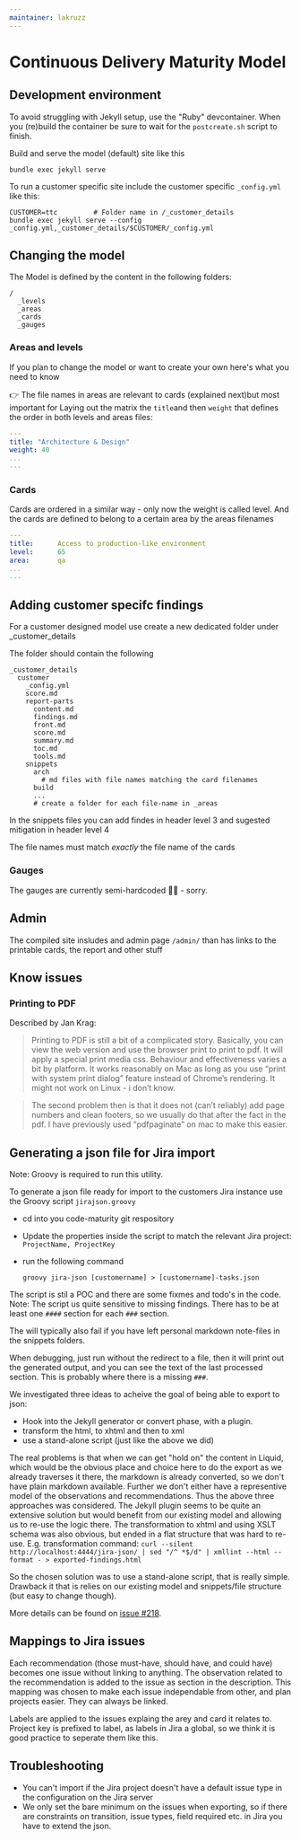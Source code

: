 ```yaml
---
maintainer: lakruzz
---
```

# Continuous Delivery Maturity Model

## Development environment

To avoid struggling with Jekyll setup, use the "Ruby" devcontainer. When you (re)build the container be sure to wait for the `postcreate.sh` script to finish.

Build and serve the model (default) site like this

```shell
bundle exec jekyll serve
````

To run a customer specific site include the customer specific `_config.yml` like this:

```shell
CUSTOMER=ttc         # Folder name in /_customer_details 
bundle exec jekyll serve --config _config.yml,_customer_details/$CUSTOMER/_config.yml
```

## Changing the model

The Model is defined by the content in the following folders:

```
/
  _levels
  _areas
  _cards
  _gauges
``` 

### Areas and levels
If you plan to change the model or want to create your own here's what you need to know

👉 The file names in areas are relevant to cards (explained next)but most important for Laying out the matrix the `title`and then `weight` that defines the order in both levels and areas files:

```yaml
---
title: "Architecture & Design"
weight: 40
...
---
```

### Cards

Cards are ordered in a similar way - only now the weight is called level. And the cards are defined to belong to a certain area by the areas filenames

```yaml
---
title:      Access to production-like environment
level:      65
area:       qa
...
---
```

## Adding customer specifc findings

For a customer designed model use create a new dedicated folder under _customer_details

The folder should contain the following

```
_customer_details
  customer
    _config.yml
    score.md
    report-parts
      content.md
      findings.md
      front.md
      score.md
      summary.md
      toc.md
      tools.md
    snippets
      arch
        # md files with file names matching the card filenames
      build
      ...
      # create a folder for each file-name in _areas
```

In the snippets files you can add findes in header level 3 and sugested mitigation in header level 4

The file names must match _exactly_ the file name of the cards

### Gauges
The gauges are currently semi-hardcoded 🤷‍♂️ - sorry.

## Admin

The compiled site insludes and admin page `/admin/` than has links to the printable cards, the report and other stuff

## Know issues

### Printing to PDF

Described by Jan Krag:

> Printing to PDF is still a bit of a complicated story. Basically, you can view the web version and use the browser print to print to pdf. It will apply a special print media css.
> Behaviour and effectiveness varies a bit by platform. It works reasonably on Mac as long as you use “print with system print dialog” feature instead of Chrome’s rendering. It might not work on Linux - i don’t know.

> The second problem then is that it does not (can’t reliably) add page numbers and clean footers, so we usually do that after the fact in the pdf. I have previously used “pdfpaginate” on mac to make this easier.

## Generating a json file for Jira import
Note: Groovy is required to run this utility.

To generate a json file ready for import to the customers Jira instance use the Groovy script `jirajson.groovy`

* cd into you code-maturity git respository
* Update the properties inside the script to match the relevant Jira project: `ProjectName, ProjectKey`
* run the following command

  `groovy jira-json [customername] > [customername]-tasks.json`


The script is stil a POC and there are some fixmes and todo's in the code.
Note: The script us quite sensitive to missing findings. There has to be
at least one `####` section for each `###` section.

The will typically also fail if you have left
personal markdown note-files in the snippets folders.

When debugging, just run without the redirect to a file, then it will print out the generated output, and you can see the text of the last
processed section. This is probably where there is a missing `###`.

We investigated three ideas to acheive the goal of being able to export to json:

* Hook into the Jekyll generator or convert phase, with a plugin.
* transform the html, to xhtml and then to xml
* use a stand-alone script (just like the above we did)

The real problems is that when we can get "hold on" the content in Liquid,
which would be the obvious place and choice here to do the export as we already traverses it there,
the markdown is already converted, so we don't have plain markdown available. Further we don't either
have a representive model of the observations and recommendations.
Thus the above three approaches was considered. The Jekyll plugin seems to be quite an extensive solution
but would benefit from our existing model and allowing us to re-use the logic there.
The transformation to xhtml and using XSLT schema was also obvious, but ended in a flat structure that was
hard to re-use.
E.g. transformation command: `curl --silent http://localhost:4444/jira-json/ | sed "/^ *$/d" | xmllint --html --format - > exported-findings.html`

So the chosen solution was to use a stand-alone script, that is really simple. Drawback it that is relies on our
existing model and snippets/file structure (but easy to change though).

More details can be found on [issue #218](https://github.com/Praqma/code-maturity/issues/218).

## Mappings to Jira issues

Each recommendation (those must-have, should have, and could have) becomes one issue without linking to anything.
The observation related to the recommendation is added to the issue as section in the description.
This mapping was chosen to make each issue independable from other, and plan projects easier. They can always be linked.

Labels are applied to the issues explaing the arey and card it relates to. Project key is prefixed to label, as labels in Jira a global, so we
think it is good practice to seperate them like this.

## Troubleshooting

* You can't import if the Jira project doesn't have a default issue type in the configuration on the Jira server
* We only set the bare minimum on the issues when exporting, so if there are constraints on transition, issue types, field required etc. in Jira you have to extend the json.
